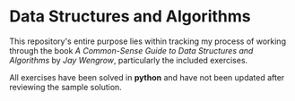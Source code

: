 # Data Structures and Algorithms
This repository's entire purpose lies within tracking my process of working through the book *A Common-Sense Guide to Data Structures and Algorithms* by *Jay Wengrow*, particularly the included exercises.  
  
All exercises have been solved in **python** and have not been updated after reviewing the sample solution.
